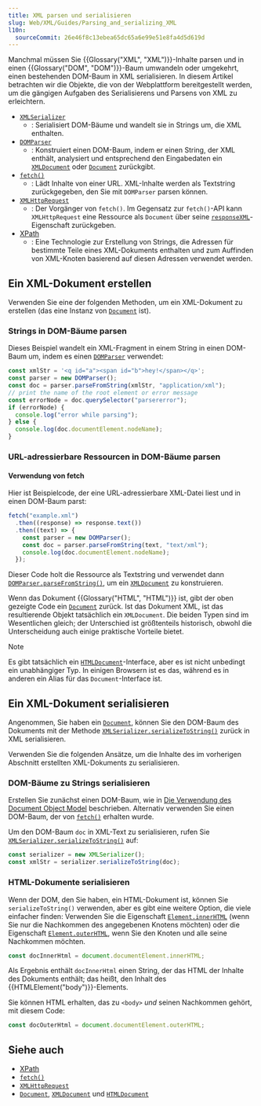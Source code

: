 ```yaml
---
title: XML parsen und serialisieren
slug: Web/XML/Guides/Parsing_and_serializing_XML
l10n:
  sourceCommit: 26e46f8c13ebea65dc65a6e99e51e8fa4d5d619d
---
```


Manchmal müssen Sie {{Glossary("XML", "XML")}}-Inhalte parsen und in einen {{Glossary("DOM", "DOM")}}-Baum umwandeln oder umgekehrt, einen bestehenden DOM-Baum in XML serialisieren. In diesem Artikel betrachten wir die Objekte, die von der Webplattform bereitgestellt werden, um die gängigen Aufgaben des Serialisierens und Parsens von XML zu erleichtern.

- [`XMLSerializer`](/de/docs/Web/API/XMLSerializer)
  - : Serialisiert DOM-Bäume und wandelt sie in Strings um, die XML enthalten.
- [`DOMParser`](/de/docs/Web/API/DOMParser)
  - : Konstruiert einen DOM-Baum, indem er einen String, der XML enthält, analysiert und entsprechend den Eingabedaten ein [`XMLDocument`](/de/docs/Web/API/XMLDocument) oder [`Document`](/de/docs/Web/API/Document) zurückgibt.
- [`fetch()`](/de/docs/Web/API/Window/fetch)
  - : Lädt Inhalte von einer URL. XML-Inhalte werden als Textstring zurückgegeben, den Sie mit `DOMParser` parsen können.
- [`XMLHttpRequest`](/de/docs/Web/API/XMLHttpRequest)
  - : Der Vorgänger von `fetch()`. Im Gegensatz zur `fetch()`-API kann `XMLHttpRequest` eine Ressource als `Document` über seine [`responseXML`](/de/docs/Web/API/XMLHttpRequest/responseXML)-Eigenschaft zurückgeben.
- [XPath](/de/docs/Web/XML/XPath)
  - : Eine Technologie zur Erstellung von Strings, die Adressen für bestimmte Teile eines XML-Dokuments enthalten und zum Auffinden von XML-Knoten basierend auf diesen Adressen verwendet werden.

## Ein XML-Dokument erstellen

Verwenden Sie eine der folgenden Methoden, um ein XML-Dokument zu erstellen (das eine Instanz von [`Document`](/de/docs/Web/API/Document) ist).

### Strings in DOM-Bäume parsen

Dieses Beispiel wandelt ein XML-Fragment in einem String in einen DOM-Baum um, indem es einen [`DOMParser`](/de/docs/Web/API/DOMParser) verwendet:

```js
const xmlStr = '<q id="a"><span id="b">hey!</span></q>';
const parser = new DOMParser();
const doc = parser.parseFromString(xmlStr, "application/xml");
// print the name of the root element or error message
const errorNode = doc.querySelector("parsererror");
if (errorNode) {
  console.log("error while parsing");
} else {
  console.log(doc.documentElement.nodeName);
}
```

### URL-adressierbare Ressourcen in DOM-Bäume parsen

#### Verwendung von fetch

Hier ist Beispielcode, der eine URL-adressierbare XML-Datei liest und in einen DOM-Baum parst:

```js
fetch("example.xml")
  .then((response) => response.text())
  .then((text) => {
    const parser = new DOMParser();
    const doc = parser.parseFromString(text, "text/xml");
    console.log(doc.documentElement.nodeName);
  });
```

Dieser Code holt die Ressource als Textstring und verwendet dann [`DOMParser.parseFromString()`](/de/docs/Web/API/DOMParser/parseFromString), um ein [`XMLDocument`](/de/docs/Web/API/XMLDocument) zu konstruieren.

Wenn das Dokument {{Glossary("HTML", "HTML")}} ist, gibt der oben gezeigte Code ein [`Document`](/de/docs/Web/API/Document) zurück. Ist das Dokument XML, ist das resultierende Objekt tatsächlich ein `XMLDocument`. Die beiden Typen sind im Wesentlichen gleich; der Unterschied ist größtenteils historisch, obwohl die Unterscheidung auch einige praktische Vorteile bietet.

> [!NOTE]
> Es gibt tatsächlich ein [`HTMLDocument`](/de/docs/Web/API/HTMLDocument)-Interface, aber es ist nicht unbedingt ein unabhängiger Typ. In einigen Browsern ist es das, während es in anderen ein Alias für das `Document`-Interface ist.

## Ein XML-Dokument serialisieren

Angenommen, Sie haben ein [`Document`](/de/docs/Web/API/Document), können Sie den DOM-Baum des Dokuments mit der Methode [`XMLSerializer.serializeToString()`](/de/docs/Web/API/XMLSerializer/serializeToString) zurück in XML serialisieren.

Verwenden Sie die folgenden Ansätze, um die Inhalte des im vorherigen Abschnitt erstellten XML-Dokuments zu serialisieren.

### DOM-Bäume zu Strings serialisieren

Erstellen Sie zunächst einen DOM-Baum, wie in [Die Verwendung des Document Object Model](/de/docs/Web/API/Document_Object_Model/Using_the_Document_Object_Model) beschrieben. Alternativ verwenden Sie einen DOM-Baum, der von [`fetch()`](/de/docs/Web/API/Window/fetch) erhalten wurde.

Um den DOM-Baum `doc` in XML-Text zu serialisieren, rufen Sie [`XMLSerializer.serializeToString()`](/de/docs/Web/API/XMLSerializer/serializeToString) auf:

```js
const serializer = new XMLSerializer();
const xmlStr = serializer.serializeToString(doc);
```

### HTML-Dokumente serialisieren

Wenn der DOM, den Sie haben, ein HTML-Dokument ist, können Sie `serializeToString()` verwenden, aber es gibt eine weitere Option, die viele einfacher finden: Verwenden Sie die Eigenschaft [`Element.innerHTML`](/de/docs/Web/API/Element/innerHTML) (wenn Sie nur die Nachkommen des angegebenen Knotens möchten) oder die Eigenschaft [`Element.outerHTML`](/de/docs/Web/API/Element/outerHTML), wenn Sie den Knoten und alle seine Nachkommen möchten.

```js
const docInnerHtml = document.documentElement.innerHTML;
```

Als Ergebnis enthält `docInnerHtml` einen String, der das HTML der Inhalte des Dokuments enthält; das heißt, den Inhalt des {{HTMLElement("body")}}-Elements.

Sie können HTML erhalten, das zu `<body>` _und_ seinen Nachkommen gehört, mit diesem Code:

```js
const docOuterHtml = document.documentElement.outerHTML;
```

## Siehe auch

- [XPath](/de/docs/Web/XML/XPath)
- [`fetch()`](/de/docs/Web/API/Window/fetch)
- [`XMLHttpRequest`](/de/docs/Web/API/XMLHttpRequest)
- [`Document`](/de/docs/Web/API/Document), [`XMLDocument`](/de/docs/Web/API/XMLDocument) und [`HTMLDocument`](/de/docs/Web/API/HTMLDocument)
